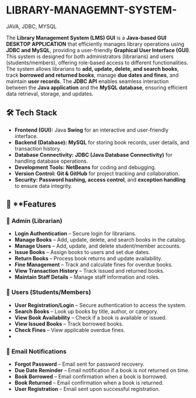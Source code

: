 # LIBRARY-MANAGEMNT-SYSTEM-
JAVA, JDBC, MYSQL


The **Library Management System (LMS) GUI** is a **Java-based GUI DESKTOP APPLICATION** that efficiently manages library operations using **JDBC and MySQL**, providing a user-friendly **Graphical User Interface (GUI)**. 
This system is designed for both administrators (librarians) and users (students/members), offering role-based access to different functionalities.
The system allows librarians to **add, update, delete, and search books**, track **borrowed and returned books**, manage **due dates and fines**, and maintain **user records**. 
The **JDBC API** enables seamless interaction between the **Java application** and the **MySQL database**, ensuring efficient data retrieval, storage, and updates. 

## 🛠️ Tech Stack
- **Frontend (GUI):** Java **Swing** for an interactive and user-friendly interface.  
- **Backend (Database):** **MySQL** for storing book records, user details, and transaction history.  
- **Database Connectivity:** **JDBC (Java Database Connectivity)** for handling database operations.  
- **Development Tools:** **NetBeans** for coding and debugging.  
- **Version Control:** **Git & GitHub** for project tracking and collaboration.  
- **Security:** **Password hashing, access control**, and **exception handling** to ensure data integrity.  

## 🔑 **Features

### 🔹 **Admin (Librarian)**
- **Login Authentication** – Secure login for librarians.
- **Manage Books** – Add, update, delete, and search books in the catalog.
- **Manage Users** – Add, update, and delete student/member accounts.
- **Issue Books** – Assign books to users and set due dates.
- **Return Books** – Process book returns and update availability.
- **Fine Management** – Track and calculate fines for overdue books.
- **View Transaction History** – Track issued and returned books.
- **Maintain Staff Details** – Manage staff information and roles.

### 🔹 **Users (Students/Members)**
- **User Registration/Login** – Secure authentication to access the system.
- **Search Books** – Look up books by title, author, or category.
- **View Book Availability** – Check if a book is available or issued.
- **View Issued Books** – Track borrowed books.
- **Check Fines** – View applicable overdue fines.
- 
### 🔹 **Email Notifications**
- **Forgot Password** – Email sent for password recovery.
- **Due Date Reminder** – Email notification if a book is not returned on time.
- **Book Borrowed** – Email confirmation when a book is borrowed.
- **Book Returned** – Email confirmation when a book is returned.
- **User Registration** – Email sent upon successful registration.
